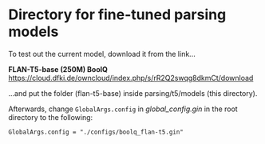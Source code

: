 # Directory for fine-tuned parsing models

To test out the current model, download it from the link...

**FLAN-T5-base (250M) BoolQ**  
https://cloud.dfki.de/owncloud/index.php/s/rR2Q2swqg8dkmCt/download

...and put the folder (flan-t5-base) inside parsing/t5/models (this directory).

Afterwards, change `GlobalArgs.config` in *global_config.gin* in the root directory to the following:

```
GlobalArgs.config = "./configs/boolq_flan-t5.gin"
```
